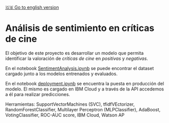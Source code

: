 [:uk: Go to english version](https://github.com/iseka-dev/sentiment-analysis/blob/master/README.md)

# Análisis de sentimiento en críticas de cine

El objetivo de este proyecto es desarrollar un modelo que permita identificar la valoración de *críticas de cine* en *positivas* y *negativas*.

En el notebook [SentimentAnalysis.ipynb](https://github.com/iseka-dev/sentiment-analysis/blob/master/SentimentAnalysis.ipynb) se puede encontrar el dataset cargado junto a los modelos entrenados y evaluados. 

En el notebook [deployment.ipynb](https://github.com/iseka-dev/sentiment-analysis/blob/master/deployment.ipynb) se encuentra la puesta en producción del modelo. El mismo es cargado en IBM Cloud y a través de la API accedemos a él para realizar predicciones.

Herramientas: SupportVectorMachines (SVC), tfidfVEctorizer, RandomForestClassifier, Multilayer Perceptron (MLPClassifier), AdaBoost, VotingClassifier, ROC-AUC score, IBM Cloud, Watson AP
